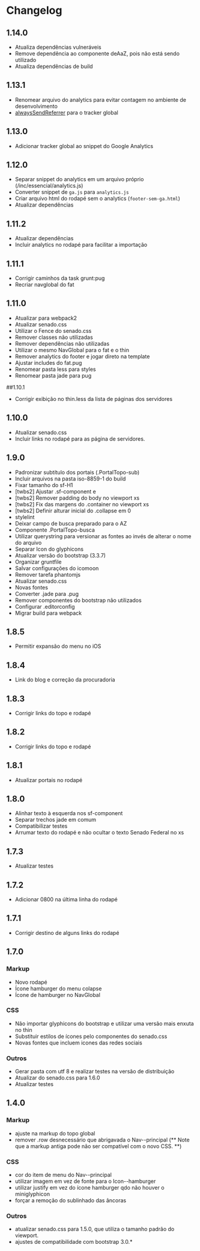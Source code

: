 # Changelog

## 1.14.0

* Atualiza dependências vulneráveis
* Remove dependência ao componente deAaZ, pois não está sendo utilizado
* Atualiza dependências de build

## 1.13.1

* Renomear arquivo do analytics para evitar contagem no ambiente de desenvolvimento
* [alwaysSendReferrer](https://developers.google.com/analytics/devguides/collection/analyticsjs/field-reference#alwaysSendReferrer) para o tracker global

## 1.13.0

* Adicionar tracker global ao snippet do Google Analytics

## 1.12.0

* Separar snippet do analytics em um arquivo próprio (/inc/essencial/analytics.js)
* Converter snippet de `ga.js` para `analytics.js`
* Criar arquivo html do rodapé sem o analytics (`footer-sem-ga.html`)
* Atualizar dependências

## 1.11.2

* Atualizar dependências
* Incluir analytics no rodapé para facilitar a importação

## 1.11.1

* Corrigir caminhos da task grunt:pug
* Recriar navglobal do fat

## 1.11.0

* Atualizar para webpack2
* Atualizar senado.css
* Utilizar o Fence do senado.css
* Remover classes não utilizadas
* Remover dependências não utilizadas
* Utilizar o mesmo NavGlobal para o fat e o thin
* Remover analytics do footer e jogar direto na template
* Ajustar includes do fat.pug
* Renomear pasta less para styles
* Renomear pasta jade para pug

##1.10.1

* Corrigir exibição no thin.less da lista de páginas dos servidores

## 1.10.0

* Atualizar senado.css
* Incluir links no rodapé para as página de servidores.

## 1.9.0

* Padronizar subtítulo dos portais (.PortalTopo-sub)
* Incluir arquivos na pasta iso-8859-1 do build
* Fixar tamanho do sf-H1
* [twbs2] Ajustar .sf-component e <body>
* [twbs2] Remover padding do body no viewport xs
* [twbs2] Fix das margens do .container no viewport xs
* [twbs2] Definir alturar inicial do .collapse em 0
* stylelint
* Deixar campo de busca preparado para o AZ
* Componente .PortalTopo-busca
* Utilizar querystring para versionar as fontes ao invés de alterar o nome do arquivo
* Separar Icon do glyphicons
* Atualizar versão do bootstrap (3.3.7)
* Organizar gruntfile
* Salvar configurações do icomoon
* Remover tarefa phantomjs
* Atualizar senado.css
* Novas fontes
* Converter .jade para .pug
* Remover componentes do bootstrap não utilizados
* Configurar .editorconfig
* Migrar build para webpack

## 1.8.5

* Permitir expansão do menu no iOS

## 1.8.4

* Link do blog e correção da procuradoria

## 1.8.3

* Corrigir links do topo e rodapé

## 1.8.2

* Corrigir links do topo e rodapé

## 1.8.1

* Atualizar portais no rodapé

## 1.8.0

* Alinhar texto à esquerda nos sf-component
* Separar trechos jade em comum
* Compatibilizar testes
* Arrumar texto do rodapé e não ocultar o texto Senado Federal no xs

## 1.7.3

* Atualizar testes

## 1.7.2

* Adicionar 0800 na última linha do rodapé

## 1.7.1

* Corrigir destino de alguns links do rodapé

## 1.7.0

### Markup

* Novo rodapé
* Ícone hamburger do menu colapse
* Ícone de hamburger no NavGlobal

### CSS

* Não importar glyphicons do bootstrap e utilizar uma versão mais enxuta no thin
* Substituir estilos de ícones pelo componentes do senado.css
* Novas fontes que incluem icones das redes sociais

### Outros

* Gerar pasta com utf 8 e realizar testes na versão de distribuição
* Atualizar do senado.css para 1.6.0
* Atualizar testes

## 1.4.0

### Markup

* ajuste na markup do topo global
* remover .row desnecessário que abrigavada o Nav--principal (** Note que a markup antiga pode não ser compatível com o novo CSS. **)

### CSS

* cor do item de menu do Nav--principal
* utilizar imagem em vez de fonte para o Icon--hamburger
* utilizar justify em vez do ícone hamburger qdo não houver o miniglyphicon
* forçar a remoção do sublinhado das âncoras

### Outros

* atualizar senado.css para 1.5.0, que utiliza o tamanho padrão do viewport.
* ajustes de compatibilidade com bootstrap 3.0.*
